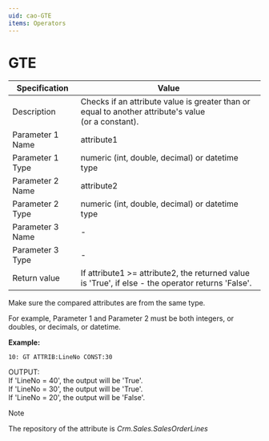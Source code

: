 ```yaml
---
uid: cao-GTE
items: Operators
---
```


# GTE 

| Specification         | Value                                                        |
| --------------------- | ------------------------------------------------------------ |
| Description           | Checks if an attribute value is greater than or equal to another attribute's value <br> (or a constant).           |
| Parameter 1 Name      | attribute1                                                         |
| Parameter 1 Type      | numeric (int, double, decimal) or datetime type                                    |
| Parameter 2 Name      | attribute2                                                          |
| Parameter 2 Type      | numeric (int, double, decimal) or datetime type                                                            |
| Parameter 3 Name      | -                                                            |
| Parameter 3 Type      | -                                                            |
| Return value          | If attribute1 >= attribute2, the returned value is 'True', if else - the operator returns 'False'.                                                          |

Make sure the compared attributes are from the same type.

For example, Parameter 1 and Parameter 2 must be both integers, or doubles, or decimals, or datetime.

**Example:**

```      
10: GT ATTRIB:LineNo CONST:30   
```
OUTPUT: 
<br/>If 'LineNo = 40', the output will be 'True'.
<br/>If 'LineNo = 30', the output will be 'True'.
<br/>If 'LineNo = 20', the output will be 'False'.


> [!NOTE]
> 
> The repository of the attribute is *Crm.Sales.SalesOrderLines*
